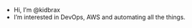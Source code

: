 - Hi, I’m @kidbrax
- I’m interested in DevOps, AWS and automating all the things.

<!---
kidbrax/kidbrax is a ✨ special ✨ repository because its `README.md` (this file) appears on your GitHub profile.
You can click the Preview link to take a look at your changes.
--->
